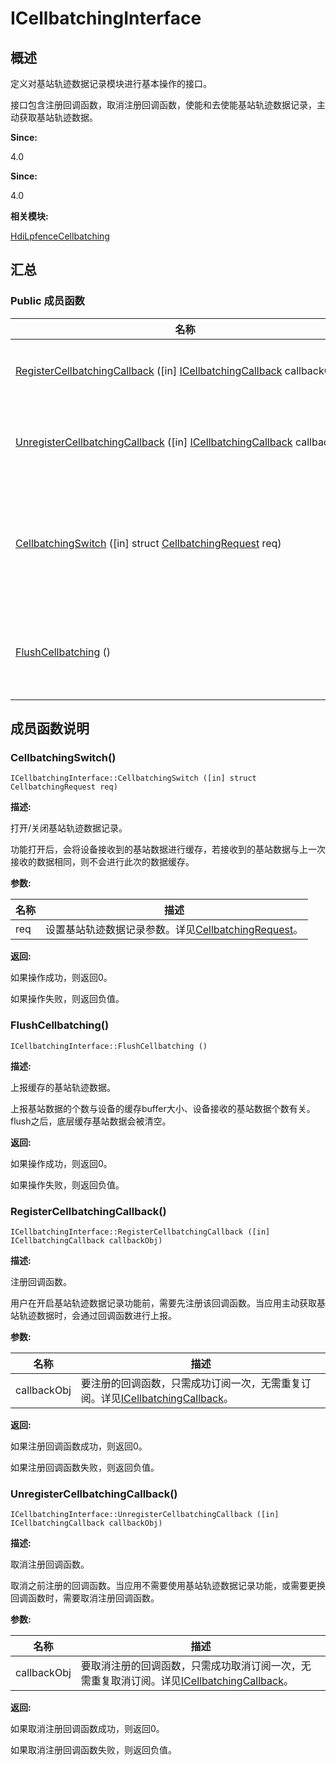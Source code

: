 # ICellbatchingInterface


## 概述

定义对基站轨迹数据记录模块进行基本操作的接口。

接口包含注册回调函数，取消注册回调函数，使能和去使能基站轨迹数据记录，主动获取基站轨迹数据。

**Since:**

4.0

**Since:**

4.0

**相关模块:**

[HdiLpfenceCellbatching](_hdi_lpfence_cellbatching.md)


## 汇总


### Public 成员函数

  | 名称 | 描述 | 
| -------- | -------- |
| [RegisterCellbatchingCallback](#registercellbatchingcallback)&nbsp;([in]&nbsp;[ICellbatchingCallback](interface_i_cellbatching_callback.md)&nbsp;callbackObj) | 注册回调函数。 | 
| [UnregisterCellbatchingCallback](#unregistercellbatchingcallback)&nbsp;([in]&nbsp;[ICellbatchingCallback](interface_i_cellbatching_callback.md)&nbsp;callbackObj) | 取消注册回调函数。 | 
| [CellbatchingSwitch](#cellbatchingswitch)&nbsp;([in]&nbsp;struct&nbsp;[CellbatchingRequest](_cellbatching_request.md)&nbsp;req) | 打开/关闭基站轨迹数据记录。 | 
| [FlushCellbatching](#flushcellbatching)&nbsp;() | 上报缓存的基站轨迹数据。 | 


## 成员函数说明


### CellbatchingSwitch()

  
```
ICellbatchingInterface::CellbatchingSwitch ([in] struct CellbatchingRequest req)
```

**描述:**

打开/关闭基站轨迹数据记录。

功能打开后，会将设备接收到的基站数据进行缓存，若接收到的基站数据与上一次接收的数据相同，则不会进行此次的数据缓存。

**参数:**

  | 名称 | 描述 | 
| -------- | -------- |
| req | 设置基站轨迹数据记录参数。详见[CellbatchingRequest](_cellbatching_request.md)。 | 

**返回:**

如果操作成功，则返回0。

如果操作失败，则返回负值。


### FlushCellbatching()

  
```
ICellbatchingInterface::FlushCellbatching ()
```

**描述:**

上报缓存的基站轨迹数据。

上报基站数据的个数与设备的缓存buffer大小、设备接收的基站数据个数有关。flush之后，底层缓存基站数据会被清空。

**返回:**

如果操作成功，则返回0。

如果操作失败，则返回负值。


### RegisterCellbatchingCallback()

  
```
ICellbatchingInterface::RegisterCellbatchingCallback ([in] ICellbatchingCallback callbackObj)
```

**描述:**

注册回调函数。

用户在开启基站轨迹数据记录功能前，需要先注册该回调函数。当应用主动获取基站轨迹数据时，会通过回调函数进行上报。

**参数:**

  | 名称 | 描述 | 
| -------- | -------- |
| callbackObj | 要注册的回调函数，只需成功订阅一次，无需重复订阅。详见[ICellbatchingCallback](interface_i_cellbatching_callback.md)。 | 

**返回:**

如果注册回调函数成功，则返回0。

如果注册回调函数失败，则返回负值。


### UnregisterCellbatchingCallback()

  
```
ICellbatchingInterface::UnregisterCellbatchingCallback ([in] ICellbatchingCallback callbackObj)
```

**描述:**

取消注册回调函数。

取消之前注册的回调函数。当应用不需要使用基站轨迹数据记录功能，或需要更换回调函数时，需要取消注册回调函数。

**参数:**

  | 名称 | 描述 | 
| -------- | -------- |
| callbackObj | 要取消注册的回调函数，只需成功取消订阅一次，无需重复取消订阅。详见[ICellbatchingCallback](interface_i_cellbatching_callback.md)。 | 

**返回:**

如果取消注册回调函数成功，则返回0。

如果取消注册回调函数失败，则返回负值。
